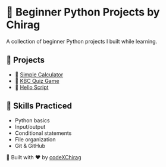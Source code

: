 
# 🐍 Beginner Python Projects by Chirag

A collection of beginner Python projects I built while learning.

## 📁 Projects
- 🧮 [Simple Calculator](./Calculator)
- 🎯 [KBC Quiz Game](./KBC-Quiz)
- 👋 [Hello Script](./Hello)

## 🚀 Skills Practiced
- Python basics
- Input/output
- Conditional statements
- File organization
- Git & GitHub

📌 Built with ❤️ by [codeXChirag](https://github.com/CodeXChirag)

